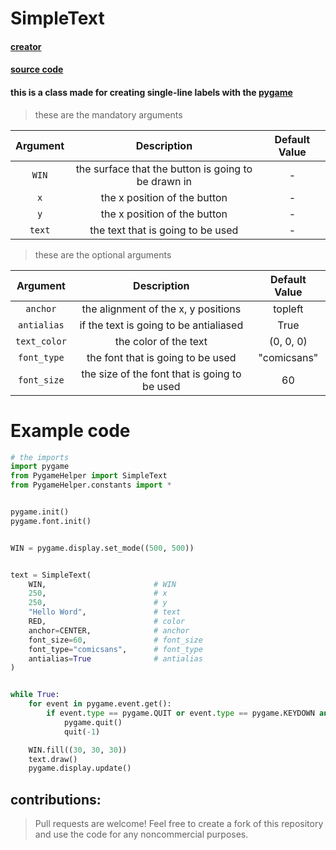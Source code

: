 # SimpleText

#### [creator](https://github.com/Emc2356)
#### [source code](https://github.com/Emc2356/PygameHelper)

#### this is a class made for creating single-line labels with the [pygame](https://www.pygame.org)
> these are the mandatory arguments

| Argument | Description | Default Value |
|:----------:|:-------------:|:---------------:|
| `WIN` | the surface that the button is going to be drawn in | - |
| `x` | the x position of the button | - |
| `y` | the x position of the button | - |
| `text` | the text that is going to be used | - |
> these are the optional arguments

| Argument | Description | Default Value |
|:----------:|:-------------:|:---------------:|
| `anchor` | the alignment of the x, y positions | topleft | 
| `antialias` | if the text is going to be antialiased | True |
| `text_color` | the color of the text | (0, 0, 0) |
| `font_type` | the font that is going to be used | "comicsans" |
| `font_size` | the size of the font that is going to be used | 60 |

# Example code
```python
# the imports
import pygame
from PygameHelper import SimpleText
from PygameHelper.constants import *


pygame.init()
pygame.font.init()


WIN = pygame.display.set_mode((500, 500))


text = SimpleText(
    WIN,                        # WIN
    250,                        # x
    250,                        # y
    "Hello Word",               # text
    RED,                        # color
    anchor=CENTER,              # anchor
    font_size=60,               # font_size
    font_type="comicsans",      # font_type
    antialias=True              # antialias
)


while True:
    for event in pygame.event.get():
        if event.type == pygame.QUIT or event.type == pygame.KEYDOWN and event.key == pygame.K_ESCAPE:
            pygame.quit()
            quit(-1)

    WIN.fill((30, 30, 30))
    text.draw()
    pygame.display.update()
```

contributions:
---
> Pull requests are welcome!
> Feel free to create a fork of this repository and use the code for any noncommercial purposes.
